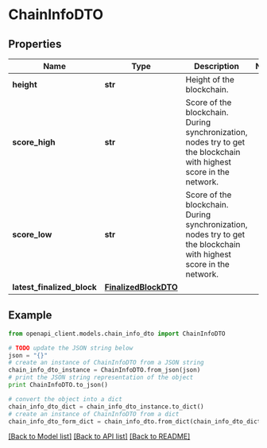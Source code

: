 # ChainInfoDTO


## Properties

Name | Type | Description | Notes
------------ | ------------- | ------------- | -------------
**height** | **str** | Height of the blockchain. | 
**score_high** | **str** | Score of the blockchain. During synchronization, nodes try to get the blockchain with highest score in the network.  | 
**score_low** | **str** | Score of the blockchain. During synchronization, nodes try to get the blockchain with highest score in the network.  | 
**latest_finalized_block** | [**FinalizedBlockDTO**](FinalizedBlockDTO.md) |  | 

## Example

```python
from openapi_client.models.chain_info_dto import ChainInfoDTO

# TODO update the JSON string below
json = "{}"
# create an instance of ChainInfoDTO from a JSON string
chain_info_dto_instance = ChainInfoDTO.from_json(json)
# print the JSON string representation of the object
print ChainInfoDTO.to_json()

# convert the object into a dict
chain_info_dto_dict = chain_info_dto_instance.to_dict()
# create an instance of ChainInfoDTO from a dict
chain_info_dto_form_dict = chain_info_dto.from_dict(chain_info_dto_dict)
```
[[Back to Model list]](../README.md#documentation-for-models) [[Back to API list]](../README.md#documentation-for-api-endpoints) [[Back to README]](../README.md)


